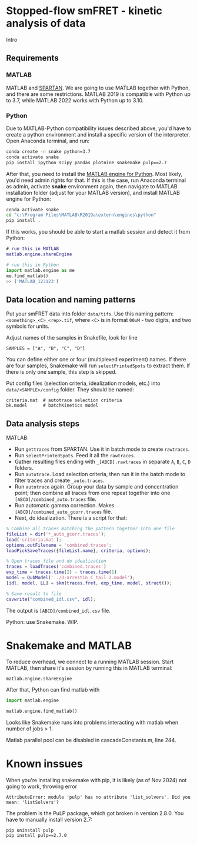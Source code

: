 # Stopped-flow smFRET - kinetic analysis of data

Intro

## Requirements

### MATLAB
MATLAB and [SPARTAN](https://github.com/stjude-smc/SPARTAN). We are going to use MATLAB together with Python,
and there are some restrictions. MATLAB 2019 is compatible with Python up to 3.7, while MATLAB 2022 works with Python up to 3.10.

### Python
Due to MATLAB-Python compatibility issues described above, you'd have to create a python environment and install a specific version
of the interpreter. Open Anaconda terminal, and run:

```bash
conda create -n snake python=3.7
conda activate snake
pip install ipython scipy pandas plotnine snakemake pulp==2.7
```

After that, you need to install the [MATLAB engine for Python](https://www.mathworks.com/help/matlab/matlab_external/install-the-matlab-engine-for-python.html).
Most likely, you'd need admin rights for that. If this is the case, run Anaconda terminal as admin, activate **snake** environment again, then navigate to MATLAB
installation folder (adjust for your MATLAB version), and install MATLAB engine for Python:

```bash
conda activate snake
cd "c:\Program Files\MATLAB\R2019a\extern\engines\python"
pip install .
```

If this works, you should be able to start a matlab session and detect it from Python:

```matlab
# run this in MATLAB
matlab.engine.shareEngine
```

```python
# run this in Python
import matlab.engine as me
me.find_matlab()
>> ('MATLAB_123123')
```

## Data location and naming patterns

Put your smFRET data into folder `data/tifs`. Use this naming pattern: `<something>_<C>_<rep>.tif`, where `<C>` is in format `00uM` - two digits, and two symbols for units.

Adjust names of the samples in Snakefile, look for line

```
SAMPLES = ["A", "B", "C", "D"]
```
You can define either one or four (multiplexed experiment) names. If there are four samples, Snakemake will run `selectPrintedSpots` to extract them. If there is only one sample, this step is skipped.

Put config files (selection criteria, idealization models, etc.) into `data/<SAMPLE>/config` folder. They should be named:

```
criteria.mat  # autotrace selection criteria
bk.model      # batchKinetics model
```

## Data analysis steps

MATLAB:

* Run `gettraces` from SPARTAN. Use it in batch mode to create `rawtraces`.
* Run `selectPrintedSpots`. Feed it all the `rawtraces`.
* Gather resulting files ending with `_[ABCD].rawtraces` in separate `A`, `B`, `C`, `D` folders.
* Run `autotrace`. Load selection criteria, then run it in the batch mode to filter traces and create `_auto.traces`.
* Run `autotrace` again. Group your data by sample and concentration point; then combine all traces from one repeat together into one `[ABCD]/combined_auto.traces` file.
* Run automatic gamma correction. Makes `[ABCD]/combined_auto_gcorr.traces` file.
* Next, do idealization. There is a script for that:
```matlab
% Combine all traces matching the pattern together into one file
fileList = dir('*_auto_gcorr.traces');
load('criteria.mat');
options.outFilename = 'combined.traces';
loadPickSaveTraces({fileList.name}, criteria, options);

% Open traces file and do idealization
traces = loadTraces('combined.traces')
exp_time = traces.time(2) - traces.time(1)
model = QubModel('../D-arrestin_C tail 2.model');
[idl, model, LL] = skm(traces.fret, exp_time, model, struct());

% Save result to file
csvwrite("combined_idl.csv", idl);
```
The output is `[ABCD]/combined_idl.csv` file.

Python: use Snakemake. WIP.


# Snakemake and MATLAB

To reduce overhead, we connect to a running MATLAB session. Start MATLAB, then share it's session
by running this in MATLAB terminal:

```
matlab.engine.shareEngine
```

After that, Python can find matlab with

```python
import matlab.engine

matlab.engine.find_matlab()
```

Looks like Snakemake runs into problems interacting with matlab when number of jobs > 1.

Matlab parallel pool can be disabled in cascadeConstants.m, line 244.

# Known inssues

When you're installing snakemake with pip, it is likely (as of Nov 2024) not going to work, throwing error
```
AttributeError: module 'pulp' has no attribute 'list_solvers'. Did you mean: 'listSolvers'?
```

The problem is the PuLP package, which got broken in version 2.8.0. You have to manually install version 2.7:

```
pip uninstall pulp
pip install pulp==2.7.0
```
